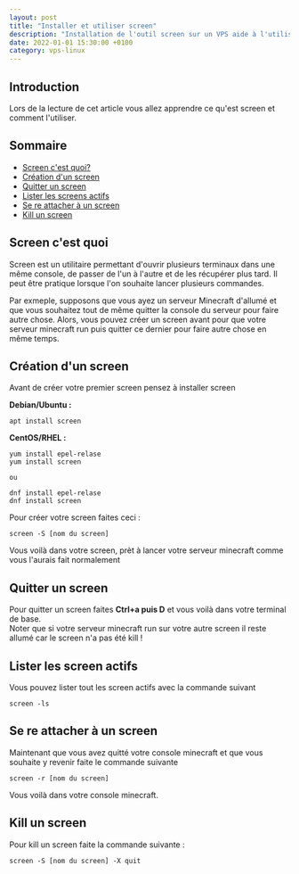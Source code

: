 ```yaml
---
layout: post
title: "Installer et utiliser screen"
description: "Installation de l'outil screen sur un VPS aide à l'utilisation et exemples de commandes"
date: 2022-01-01 15:30:00 +0100
category: vps-linux
---
```


## Introduction

Lors de la lecture de cet article vous allez apprendre ce qu'est screen et comment l'utiliser.

## Sommaire
- [Screen c'est quoi?](#screen-c'est-quoi)
- [Création d'un screen](#création-d-un-screen)
- [Quitter un screen](#quitter-un-screen)
- [Lister les screens actifs](#Lister-les-screen-actifs)
- [Se re attacher à un screen](#se-re-attacher-à-un-screen)
- [Kill un screen](#kill-un-screen)

## Screen c'est quoi

Screen est un utilitaire permettant d'ouvrir plusieurs terminaux dans une même console, de passer de l'un à l'autre et de les récupérer plus tard. 
Il peut être pratique lorsque l'on souhaite lancer plusieurs commandes.

Par exmeple, supposons que vous ayez un serveur Minecraft d'allumé et que vous souhaitez tout de même quitter la console du serveur pour faire autre chose. Alors, vous pouvez créer un screen avant pour que votre serveur minecraft run puis quitter ce dernier pour faire autre chose en même temps.

## Création d'un screen

Avant de créer votre premier screen pensez à installer screen

**Debian/Ubuntu :**

```
apt install screen
```

**CentOS/RHEL :**

```
yum install epel-relase
yum install screen

ou

dnf install epel-relase
dnf install screen
```

 Pour créer votre screen faites ceci :
 
```
screen -S [nom du screen]
```
 
 Vous voilà dans votre screen, prèt à lancer votre serveur minecraft comme vous l'aurais fait normalement
 
## Quitter un screen
 
 Pour quitter un screen faites **Ctrl+a puis D** et vous voilà dans votre terminal de base.  
 Noter que si votre serveur minecraft run sur votre autre screen il reste allumé car le screen n'a pas été kill !
 
## Lister les screen actifs
 
 Vous pouvez lister tout les screen actifs avec la commande suivant

```
screen -ls
```
 
## Se re attacher à un screen
 
 Maintenant que vous avez quitté votre console minecraft et que vous souhaite y revenir faite le commande suivante
 
```
screen -r [nom du screen]
```

Vous voilà dans votre console minecraft.

## Kill un screen

Pour kill un screen faite la commande suivante :

```
screen -S [nom du screen] -X quit
```